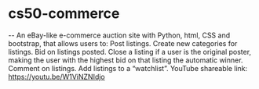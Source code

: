# cs50-commerce
--
An eBay-like e-commerce auction site with Python, html, CSS and bootstrap, that allows users to: 
Post listings. 
Create new categories for listings.
Bid on listings posted.
Close a listing if a user is the original poster, making the user with the highest bid on that listing the automatic winner.
Comment on listings.
Add listings to a “watchlist”.
YouTube shareable link: https://youtu.be/W1ViNZNIdjo
